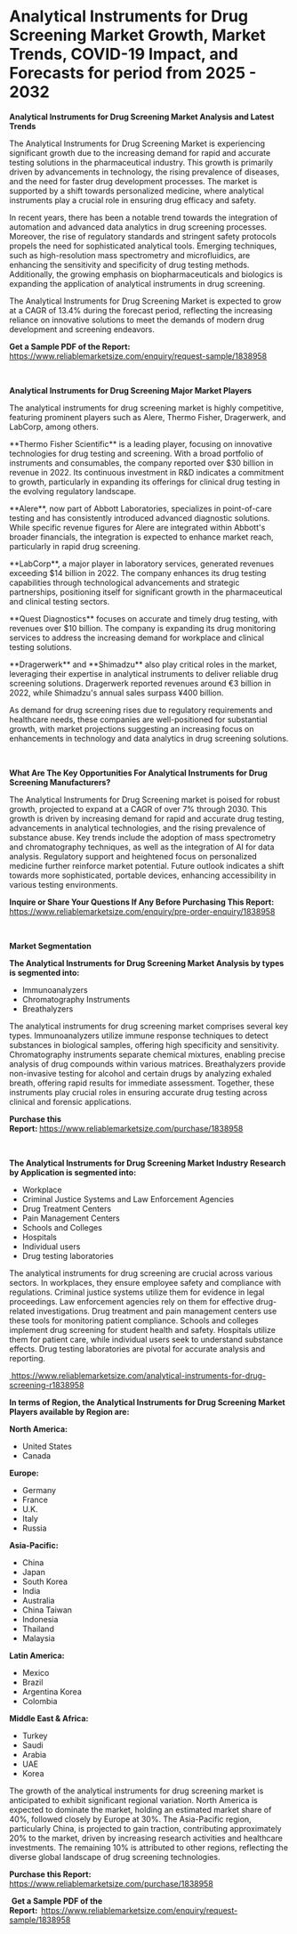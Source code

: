 <p><h1>Analytical Instruments for Drug Screening Market Growth, Market Trends, COVID-19 Impact, and Forecasts for period from 2025 - 2032</h1></p><p><strong>Analytical Instruments for Drug Screening Market Analysis and Latest Trends</strong></p>
<p><p>The Analytical Instruments for Drug Screening Market is experiencing significant growth due to the increasing demand for rapid and accurate testing solutions in the pharmaceutical industry. This growth is primarily driven by advancements in technology, the rising prevalence of diseases, and the need for faster drug development processes. The market is supported by a shift towards personalized medicine, where analytical instruments play a crucial role in ensuring drug efficacy and safety.</p><p>In recent years, there has been a notable trend towards the integration of automation and advanced data analytics in drug screening processes. Moreover, the rise of regulatory standards and stringent safety protocols propels the need for sophisticated analytical tools. Emerging techniques, such as high-resolution mass spectrometry and microfluidics, are enhancing the sensitivity and specificity of drug testing methods. Additionally, the growing emphasis on biopharmaceuticals and biologics is expanding the application of analytical instruments in drug screening.</p><p>The Analytical Instruments for Drug Screening Market is expected to grow at a CAGR of 13.4% during the forecast period, reflecting the increasing reliance on innovative solutions to meet the demands of modern drug development and screening endeavors.</p></p>
<p><strong>Get a Sample PDF of the Report:&nbsp;</strong> <a href="https://www.reliablemarketsize.com/enquiry/request-sample/1838958?utm_campaign=1131&utm_medium=2&utm_source=Github&utm_content=ia&utm_term=14042025&utm_id=analytical-instruments-for-drug-screening">https://www.reliablemarketsize.com/enquiry/request-sample/1838958</a></p>
<p>&nbsp;</p>
<p><strong>Analytical Instruments for Drug Screening Major Market Players</strong></p>
<p><p>The analytical instruments for drug screening market is highly competitive, featuring prominent players such as Alere, Thermo Fisher, Dragerwerk, and LabCorp, among others. </p><p>**Thermo Fisher Scientific** is a leading player, focusing on innovative technologies for drug testing and screening. With a broad portfolio of instruments and consumables, the company reported over $30 billion in revenue in 2022. Its continuous investment in R&D indicates a commitment to growth, particularly in expanding its offerings for clinical drug testing in the evolving regulatory landscape.</p><p>**Alere**, now part of Abbott Laboratories, specializes in point-of-care testing and has consistently introduced advanced diagnostic solutions. While specific revenue figures for Alere are integrated within Abbott's broader financials, the integration is expected to enhance market reach, particularly in rapid drug screening.</p><p>**LabCorp**, a major player in laboratory services, generated revenues exceeding $14 billion in 2022. The company enhances its drug testing capabilities through technological advancements and strategic partnerships, positioning itself for significant growth in the pharmaceutical and clinical testing sectors.</p><p>**Quest Diagnostics** focuses on accurate and timely drug testing, with revenues over $10 billion. The company is expanding its drug monitoring services to address the increasing demand for workplace and clinical testing solutions. </p><p>**Dragerwerk** and **Shimadzu** also play critical roles in the market, leveraging their expertise in analytical instruments to deliver reliable drug screening solutions. Dragerwerk reported revenues around €3 billion in 2022, while Shimadzu's annual sales surpass ¥400 billion.</p><p>As demand for drug screening rises due to regulatory requirements and healthcare needs, these companies are well-positioned for substantial growth, with market projections suggesting an increasing focus on enhancements in technology and data analytics in drug screening solutions.</p></p>
<p>&nbsp;</p>
<p><strong>What Are The Key Opportunities For Analytical Instruments for Drug Screening Manufacturers?</strong></p>
<p><p>The Analytical Instruments for Drug Screening market is poised for robust growth, projected to expand at a CAGR of over 7% through 2030. This growth is driven by increasing demand for rapid and accurate drug testing, advancements in analytical technologies, and the rising prevalence of substance abuse. Key trends include the adoption of mass spectrometry and chromatography techniques, as well as the integration of AI for data analysis. Regulatory support and heightened focus on personalized medicine further reinforce market potential. Future outlook indicates a shift towards more sophisticated, portable devices, enhancing accessibility in various testing environments.</p></p>
<p><strong>Inquire or Share Your Questions If Any Before Purchasing This Report:</strong> <a href="https://www.reliablemarketsize.com/enquiry/pre-order-enquiry/1838958?utm_campaign=1131&utm_medium=2&utm_source=Github&utm_content=ia&utm_term=14042025&utm_id=analytical-instruments-for-drug-screening">https://www.reliablemarketsize.com/enquiry/pre-order-enquiry/1838958</a></p>
<p>&nbsp;</p>
<p><strong>Market Segmentation</strong></p>
<p><strong>The Analytical Instruments for Drug Screening Market Analysis by types is segmented into:</strong></p>
<p><ul><li>Immunoanalyzers</li><li>Chromatography Instruments</li><li>Breathalyzers</li></ul></p>
<p><p>The analytical instruments for drug screening market comprises several key types. Immunoanalyzers utilize immune response techniques to detect substances in biological samples, offering high specificity and sensitivity. Chromatography instruments separate chemical mixtures, enabling precise analysis of drug compounds within various matrices. Breathalyzers provide non-invasive testing for alcohol and certain drugs by analyzing exhaled breath, offering rapid results for immediate assessment. Together, these instruments play crucial roles in ensuring accurate drug testing across clinical and forensic applications.</p></p>
<p><strong>Purchase this Report:&nbsp;</strong><a href="https://www.reliablemarketsize.com/purchase/1838958?utm_campaign=1131&utm_medium=2&utm_source=Github&utm_content=ia&utm_term=14042025&utm_id=analytical-instruments-for-drug-screening">https://www.reliablemarketsize.com/purchase/1838958</a></p>
<p>&nbsp;</p>
<p><strong>The Analytical Instruments for Drug Screening Market Industry Research by Application is segmented into:</strong></p>
<p><ul><li>Workplace</li><li>Criminal Justice Systems and Law Enforcement Agencies</li><li>Drug Treatment Centers</li><li>Pain Management Centers</li><li>Schools and Colleges</li><li>Hospitals</li><li>Individual users</li><li>Drug testing laboratories</li></ul></p>
<p><p>The analytical instruments for drug screening are crucial across various sectors. In workplaces, they ensure employee safety and compliance with regulations. Criminal justice systems utilize them for evidence in legal proceedings. Law enforcement agencies rely on them for effective drug-related investigations. Drug treatment and pain management centers use these tools for monitoring patient compliance. Schools and colleges implement drug screening for student health and safety. Hospitals utilize them for patient care, while individual users seek to understand substance effects. Drug testing laboratories are pivotal for accurate analysis and reporting.</p></p>
<p><a href="https://www.reliablemarketsize.com/analytical-instruments-for-drug-screening-r1838958?utm_campaign=1131&utm_medium=2&utm_source=Github&utm_content=ia&utm_term=14042025&utm_id=analytical-instruments-for-drug-screening">&nbsp;https://www.reliablemarketsize.com/analytical-instruments-for-drug-screening-r1838958</a></p>
<p><strong>In terms of Region, the Analytical Instruments for Drug Screening Market Players available by Region are:</strong></p>
<p>
    <p> <strong> North America: </strong>
        <ul>
            <li>United States</li>
            <li>Canada</li>
        </ul>
        </p> 
    <p> <strong> Europe: </strong>
        <ul>
            <li>Germany</li>
            <li>France</li>
            <li>U.K.</li>
            <li>Italy</li>
            <li>Russia</li>
        </ul>
        </p> 
    <p> <strong> Asia-Pacific: </strong>
        <ul>
            <li>China</li>
            <li>Japan</li>
            <li>South Korea</li>
            <li>India</li>
            <li>Australia</li>
            <li>China Taiwan</li>
            <li>Indonesia</li>
            <li>Thailand</li>
            <li>Malaysia</li>
        </ul>
        </p> 
    <p> <strong> Latin America: </strong>
        <ul>
            <li>Mexico</li>
            <li>Brazil</li>
            <li>Argentina Korea</li>
            <li>Colombia</li>
        </ul>
        </p> 
    <p> <strong> Middle East & Africa: </strong>
        <ul>
            <li>Turkey</li>
            <li>Saudi</li>
            <li>Arabia</li>
            <li>UAE</li>
            <li>Korea</li>
        </ul>
    </p>
    </p>
<p><p>The growth of the analytical instruments for drug screening market is anticipated to exhibit significant regional variation. North America is expected to dominate the market, holding an estimated market share of 40%, followed closely by Europe at 30%. The Asia-Pacific region, particularly China, is projected to gain traction, contributing approximately 20% to the market, driven by increasing research activities and healthcare investments. The remaining 10% is attributed to other regions, reflecting the diverse global landscape of drug screening technologies.</p></p>
<p><strong>Purchase this Report: </strong><a href="https://www.reliablemarketsize.com/purchase/1838958?utm_campaign=1131&utm_medium=2&utm_source=Github&utm_content=ia&utm_term=14042025&utm_id=analytical-instruments-for-drug-screening">https://www.reliablemarketsize.com/purchase/1838958</a></p>
<p>&nbsp;<strong>Get a Sample PDF of the Report:&nbsp;&nbsp;</strong><a href="https://www.reliablemarketsize.com/enquiry/request-sample/1838958?utm_campaign=1131&utm_medium=2&utm_source=Github&utm_content=ia&utm_term=14042025&utm_id=analytical-instruments-for-drug-screening">https://www.reliablemarketsize.com/enquiry/request-sample/1838958</a></p>
<p><strong></strong></p>
<p><p></p><p></p><p></p></p>